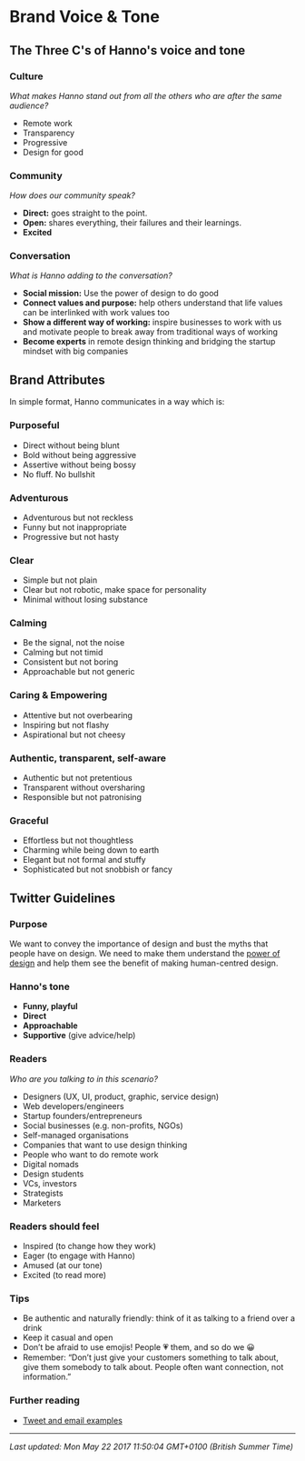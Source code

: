 # Brand Voice & Tone

<h2>The Three C's of Hanno's voice and tone</h2>
<h3><a id="user-content-culture" class="anchor" href="https://github.com/wearehanno/playbook/wiki/Voice-and-tone#culture" aria-hidden="true"></a>Culture</h3>
<p><em>What makes Hanno stand out from all the others who are after the same audience?</em></p>
<ul>
<li>Remote work</li>
<li>Transparency</li>
<li>Progressive</li>
<li>Design for good</li>
</ul>
<h3><a id="user-content-community" class="anchor" href="https://github.com/wearehanno/playbook/wiki/Voice-and-tone#community" aria-hidden="true"></a>Community</h3>
<p><em>How does our community speak?</em></p>
<ul>
<li><strong>Direct:</strong> goes straight to the point.</li>
<li><strong>Open:</strong> shares everything, their failures and their learnings.</li>
<li><strong>Excited</strong></li>
</ul>
<h3><a id="user-content-conversation" class="anchor" href="https://github.com/wearehanno/playbook/wiki/Voice-and-tone#conversation" aria-hidden="true"></a>Conversation</h3>
<p><em>What is Hanno adding to the conversation?</em></p>
<ul>
<li><strong>Social mission:</strong> Use the power of design to do good</li>
<li><strong>Connect values and purpose:</strong> help others understand that life values can be interlinked with work values too</li>
<li><strong>Show a different way of working:</strong> inspire businesses to work with us and motivate people to break away from traditional ways of working</li>
<li><strong>Become experts</strong> in remote design thinking and bridging the startup mindset with big companies</li>
</ul>
<h2>Brand Attributes</h2>
<p>In simple format, Hanno communicates in a way which is:</p>
<h3><a id="user-content-purposeful" class="anchor" href="https://github.com/wearehanno/playbook/wiki/Hanno-Brand-Guidelines#purposeful" aria-hidden="true"></a>Purposeful</h3>
<ul>
<li>Direct without being blunt</li>
<li>Bold without being aggressive</li>
<li>Assertive without being bossy</li>
<li>No fluff. No bullshit</li>
</ul>
<h3><a id="user-content-adventurous" class="anchor" href="https://github.com/wearehanno/playbook/wiki/Hanno-Brand-Guidelines#adventurous" aria-hidden="true"></a>Adventurous</h3>
<ul>
<li>Adventurous but not reckless</li>
<li>Funny but not inappropriate</li>
<li>Progressive but not hasty</li>
</ul>
<h3><a id="user-content-clear" class="anchor" href="https://github.com/wearehanno/playbook/wiki/Hanno-Brand-Guidelines#clear" aria-hidden="true"></a>Clear</h3>
<ul>
<li>Simple but not plain</li>
<li>Clear but not robotic, make space for personality</li>
<li>Minimal without losing substance</li>
</ul>
<h3><a id="user-content-calming" class="anchor" href="https://github.com/wearehanno/playbook/wiki/Hanno-Brand-Guidelines#calming" aria-hidden="true"></a>Calming</h3>
<ul>
<li>Be the signal, not the noise</li>
<li>Calming but not timid</li>
<li>Consistent but not boring</li>
<li>Approachable but not generic</li>
</ul>
<h3><a id="user-content-caring--empowering" class="anchor" href="https://github.com/wearehanno/playbook/wiki/Hanno-Brand-Guidelines#caring--empowering" aria-hidden="true"></a>Caring &amp; Empowering</h3>
<ul>
<li>Attentive but not overbearing</li>
<li>Inspiring but not flashy</li>
<li>Aspirational but not cheesy</li>
</ul>
<h3><a id="user-content-authentic-transparent-self-aware" class="anchor" href="https://github.com/wearehanno/playbook/wiki/Hanno-Brand-Guidelines#authentic-transparent-self-aware" aria-hidden="true"></a>Authentic, transparent, self-aware</h3>
<ul>
<li>Authentic but not pretentious</li>
<li>Transparent without oversharing</li>
<li>Responsible but not patronising</li>
</ul>
<h3><a id="user-content-graceful" class="anchor" href="https://github.com/wearehanno/playbook/wiki/Hanno-Brand-Guidelines#graceful" aria-hidden="true"></a>Graceful</h3>
<ul>
<li>Effortless but not thoughtless</li>
<li>Charming while being down to earth</li>
<li>Elegant but not formal and stuffy</li>
<li>Sophisticated but not snobbish or fancy</li>
</ul>
<h2><a id="user-content-twitter" class="anchor" href="https://github.com/wearehanno/playbook/wiki/Voice-and-tone#twitter" aria-hidden="true"></a>Twitter Guidelines</h2>
<h3><a id="user-content-purpose" class="anchor" href="https://github.com/wearehanno/playbook/wiki/Voice-and-tone#purpose" aria-hidden="true"></a>Purpose</h3>
<p>We want to convey the importance of design and bust the myths that people have on design. We need to make them understand the <a href="http://www.designdisruptors.com/">power of design</a> and help them see the benefit of making human-centred design.</p>
<h3><a id="user-content-hannos-tone" class="anchor" href="https://github.com/wearehanno/playbook/wiki/Voice-and-tone#hannos-tone" aria-hidden="true"></a>Hanno's tone</h3>
<ul>
<li><strong>Funny, playful</strong></li>
<li><strong>Direct</strong></li>
<li><strong>Approachable</strong></li>
<li><strong>Supportive</strong> (give advice/help)</li>
</ul>
<h3><a id="user-content-readers" class="anchor" href="https://github.com/wearehanno/playbook/wiki/Voice-and-tone#readers" aria-hidden="true"></a>Readers</h3>
<p><em>Who are you talking to in this scenario?</em></p>
<ul>
<li>Designers (UX, UI, product, graphic, service design)</li>
<li>Web developers/engineers</li>
<li>Startup founders/entrepreneurs</li>
<li>Social businesses (e.g. non-profits, NGOs)</li>
<li>Self-managed organisations</li>
<li>Companies that want to use design thinking</li>
<li>People who want to do remote work</li>
<li>Digital nomads</li>
<li>Design students</li>
<li>VCs, investors</li>
<li>Strategists</li>
<li>Marketers</li>
</ul>
<h3><a id="user-content-readers-should-feel" class="anchor" href="https://github.com/wearehanno/playbook/wiki/Voice-and-tone#readers-should-feel" aria-hidden="true"></a>Readers should feel</h3>
<ul>
<li>Inspired (to change how they work)</li>
<li>Eager (to engage with Hanno)</li>
<li>Amused (at our tone)</li>
<li>Excited (to read more)</li>
</ul>
<h3><a id="user-content-tips" class="anchor" href="https://github.com/wearehanno/playbook/wiki/Voice-and-tone#tips" aria-hidden="true"></a>Tips</h3>
<ul>
<li>Be authentic and naturally friendly: think of it as talking to a friend over a drink</li>
<li>Keep it casual and open</li>
<li>Don&rsquo;t be afraid to use emojis! People 💗 them, and so do we 😀</li>
<li>Remember: &ldquo;Don&rsquo;t just give your customers something to talk about, give them somebody to talk about. People often want connection, not information.&rdquo;</li>
</ul>
<h3><a id="user-content-further-reading" class="anchor" href="https://github.com/wearehanno/playbook/wiki/Voice-and-tone#further-reading" aria-hidden="true"></a>Further reading</h3>
<ul>
<li><a href="https://docs.google.com/document/d/1d9vIcZSVtWbAaJFy2c1liEasfSup8OuNgI4qq7w-vHI/edit?usp=sharing">Tweet and email examples</a></li>
</ul>

<hr />

_Last updated: Mon May 22 2017 11:50:04 GMT+0100 (British Summer Time)_